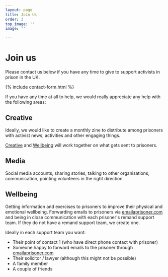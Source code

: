 ```yaml
---
layout: page
title: Join Us
order: 3
top_image: ''
image: ''

---
```

# Join us

Please contact us below if you have any time to give to support activists in
prison in the UK.

{% include contact-form.html %}

If you have any time at all to help, we would really appreciate any help with the following areas:

## Creative

Ideally, we would like to create a monthly zine to distribute
among prisoners with activist news, activities and other engaging things.

[Creative](#creative) and [Wellbeing](#wellbeing) will work together
on what gets sent to prisoners.

## Media

Social media accounts, sharing stories, talking to other organisations, communication, pointing volunteers in the right direction

## Wellbeing

Getting information and exercises to prisoners to improve their physical and emotional wellbeing. Forwarding emails to prisoners via [emailaprisoner.com](https://emailaprisoner.com) and being in close communication with each prisoner's remand support team. If they do not have a remand support team, we create one.

Ideally in each support team you want:

* Their point of contact 1 (who have direct phone contact with prisoner)
* Someone happy to forward emails to the prisoner through [emailaprisoner.com](https://emailaprisoner.com)
* Their solicitor / lawyer (although this might not be possible)
* A family member
* A couple of friends
